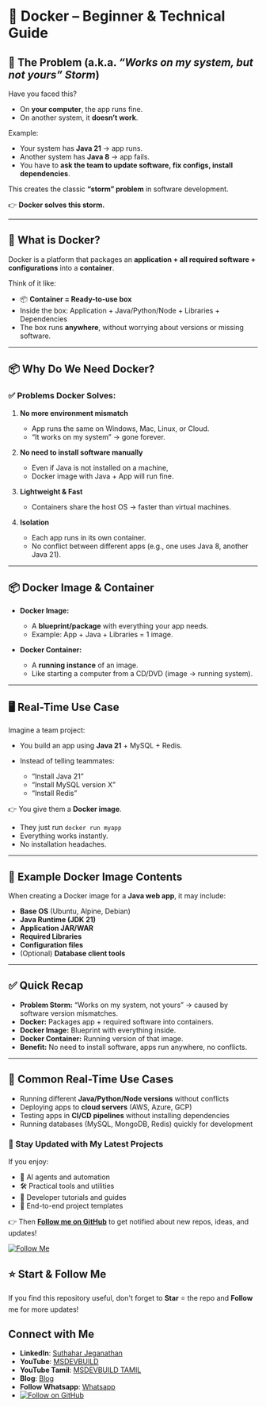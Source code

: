 
# 🐳 Docker – Beginner & Technical Guide

## 🚨 The Problem (a.k.a. *“Works on my system, but not yours” Storm*)

Have you faced this?

* On **your computer**, the app runs fine.
* On another system, it **doesn’t work**.

Example:

* Your system has **Java 21** → app runs.
* Another system has **Java 8** → app fails.
* You have to **ask the team to update software, fix configs, install dependencies**.

This creates the classic **“storm” problem** in software development.

👉 **Docker solves this storm.**

---

## 🐳 What is Docker?

Docker is a platform that packages an **application + all required software + configurations** into a **container**.

Think of it like:

* 📦 **Container = Ready-to-use box**
* Inside the box: Application + Java/Python/Node + Libraries + Dependencies
* The box runs **anywhere**, without worrying about versions or missing software.

---

## 📦 Why Do We Need Docker?

### ✅ Problems Docker Solves:

1. **No more environment mismatch**

   * App runs the same on Windows, Mac, Linux, or Cloud.
   * “It works on my system” → gone forever.

2. **No need to install software manually**

   * Even if Java is not installed on a machine,
   * Docker image with Java + App will run fine.

3. **Lightweight & Fast**

   * Containers share the host OS → faster than virtual machines.

4. **Isolation**

   * Each app runs in its own container.
   * No conflict between different apps (e.g., one uses Java 8, another Java 21).

---

## 📦 Docker Image & Container

* **Docker Image:**

  * A **blueprint/package** with everything your app needs.
  * Example: App + Java + Libraries = 1 image.

* **Docker Container:**

  * A **running instance** of an image.
  * Like starting a computer from a CD/DVD (image → running system).

---

## 🖥️ Real-Time Use Case

Imagine a team project:

* You build an app using **Java 21** + MySQL + Redis.
* Instead of telling teammates:

  * “Install Java 21”
  * “Install MySQL version X”
  * “Install Redis”

👉 You give them a **Docker image**.

* They just run `docker run myapp`
* Everything works instantly.
* No installation headaches.

---

## 📝 Example Docker Image Contents

When creating a Docker image for a **Java web app**, it may include:

* **Base OS** (Ubuntu, Alpine, Debian)
* **Java Runtime (JDK 21)**
* **Application JAR/WAR**
* **Required Libraries**
* **Configuration files**
* (Optional) **Database client tools**

---

## ✅ Quick Recap

* **Problem Storm:** “Works on my system, not yours” → caused by software version mismatches.
* **Docker:** Packages app + required software into containers.
* **Docker Image:** Blueprint with everything inside.
* **Docker Container:** Running version of that image.
* **Benefit:** No need to install software, apps run anywhere, no conflicts.

---

## 📌 Common Real-Time Use Cases

* Running different **Java/Python/Node versions** without conflicts
* Deploying apps to **cloud servers** (AWS, Azure, GCP)
* Testing apps in **CI/CD pipelines** without installing dependencies
* Running databases (MySQL, MongoDB, Redis) quickly for development

### 🔔 Stay Updated with My Latest Projects

If you enjoy:
- 🧠 AI agents and automation
- 🛠️ Practical tools and utilities
- 📘 Developer tutorials and guides
- 🚀 End-to-end project templates

👉 Then **[Follow me on GitHub](https://github.com/jssuthahar)** to get notified about new repos, ideas, and updates!

[![Follow Me](https://img.shields.io/github/followers/jssuthahar?label=Follow&style=social)](https://github.com/jssuthahar)

## ⭐ Start & Follow Me
If you find this repository useful, don't forget to **Star** ⭐ the repo and **Follow** me for more updates!

 ## Connect with Me
- **LinkedIn**: [Suthahar Jeganathan](https://www.linkedin.com/in/jssuthahar/)
- **YouTube**: [MSDEVBUILD](https://www.youtube.com/@MSDEVBUILD)
- **YouTube Tamil**: [MSDEVBUILD TAMIL](https://www.youtube.com/@MSDEVBUILDTamil)
- **Blog**: [Blog](https://www.msdevbuild.com/)
- **Follow Whatsapp**: [Whatsapp](https://www.whatsapp.com/channel/0029Va5j2rHEFeXcTlUhQB0J)
- [![Follow on GitHub](https://img.shields.io/github/followers/jssuthahar?label=Follow&style=social)](https://github.com/jssuthahar)


